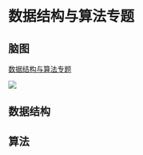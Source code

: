 # 数据结构与算法专题 


## 脑图
[数据结构与算法专题](https://github.com/Devonmusa/demos-parent/tree/develop/algorithm-demo/doc/数据结构与算法专题.png)
 
  <img src="https://github.com/Devonmusa/demos-parent/tree/develop/algorithm-demo/doc/数据结构与算法专题.png"/>

##  数据结构
  

## 算法
